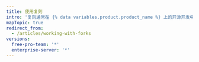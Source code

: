 ```yaml
---
title: 使用复刻
intro: '复刻通常在 {% data variables.product.product_name %} 上的开源开发中使用。'
mapTopic: true
redirect_from:
  - /articles/working-with-forks
versions:
  free-pro-team: '*'
  enterprise-server: '*'
---
```


